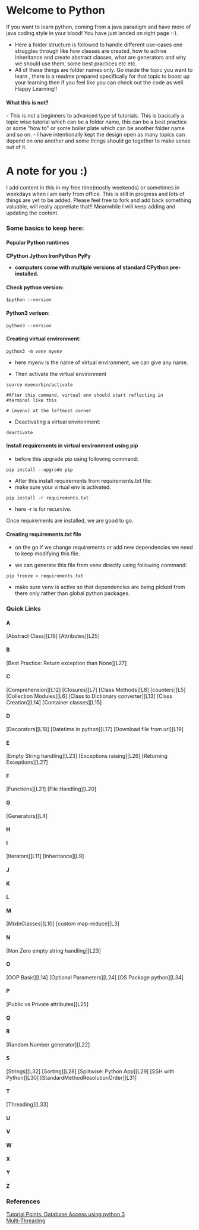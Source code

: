 # Welcome to Python

If you want to learn python, coming from a java paradigm and have more of java coding style in your blood! You have just landed on right page :-).
- Here a folder structure is followed to handle different use-cases one struggles through like how classes are created, how to achive inheritance and create abstract classes, what are generators and why we should use them, some best practices etc etc. 
- All of these things are folder names only. Go inside the topic you want to learn , there is a readme prepared specifically for that topic to boost up your learning then if you feel like you can check out the code as well. Happy Learning!!

<h4>What this is not?</h4>
- This is not a beginners to advanced type of tutorials. This is basically a topic wise tutorial which can be a folder name, this can be a best practice or some "how to" or some boiler plate  which can be another folder name and so on.
- I have intentionally kept the design open as many topics can depend on one another and some things should go together to make sense out of it. 

# A note for you :)
I add content in this in my free time(mostly weekends) or sometimes in weekdays when i am early from office. This is still in progress and lots of things are yet to be added. 
Please feel free to fork and add back something valuable, will really appretiate that!! Meanwhile I will keep adding and updating the content.


<h3>Some basics to keep here: </h3>
<h4> Popular Python runtimes<h4>

CPython
Jython
IronPython PyPy
- computers come with multiple versions of standard CPython pre-installed.

<h4> Check python version: </h4>

````
$python --version
````
<h4> Python3 verison: </h4>

````
python3 --version
````

<h4> Creating virtual environment: </h4>

````
python3 -m venv myenv
````

- here myenv is the name of virtual environment, we can give any name.

- Then activate the virtual environment

```
source myenv/bin/activate

#After this command, virtual env should start reflecting in 
#terminal like this

# (myenv) at the leftmost corner
```

- Deactivating a virtual environment:

```
deactivate
```

<h4>Install requirements in virtual environment using pip</h4>

- before this upgrade pip using following command:

```
pip install --upgrade pip
```


- After this install requirements from requirements.txt file:
- make sure your virtual env is activated.

```
pip install -r requirements.txt
```

- here -r is for recursive.

Once requirements are installed, we are good to go. 

<h4> Creating requirements.txt file</h4>

- on the go if we change requirements or add new dependencies we need to keep modifying this file.

- we can generate this file from venv directly using following command:

```
pip freeze > requirements.txt
```

- make sure venv is active so that dependencies are being picked from there only rather than global python packages.

[L1]: https://www.tutorialspoint.com/python3/python_database_access.htm
[L2]: https://www.tutorialspoint.com/python3/python_multithreading.htm
[L3]: https://github.com/bharatmakhija/Python/tree/master/CustomMapReduce
[L4]: https://github.com/bharatmakhija/Python/tree/master/Generators
[L5]: https://github.com/bharatmakhija/Python/blob/master/PythonCollectionModule/my_counter.ipynb
[L6]: https://github.com/bharatmakhija/Python/blob/master/PythonCollectionModule/
[L7]: https://github.com/bharatmakhija/Python/tree/master/Closures
[L8]: https://github.com/bharatmakhija/Python/tree/master/ClassMethodsInPython
[L9]: https://github.com/bharatmakhija/Python/tree/master/Inheritance
[L10]: https://github.com/bharatmakhija/Python/tree/master/MixInClasses
[L11]: https://github.com/bharatmakhija/Python/tree/master/Iterators
[L12]: https://github.com/bharatmakhija/Python/tree/master/Comprehension
[L13]: https://github.com/bharatmakhija/Python/tree/master/ConvertClassToDictionary
[L14]: https://github.com/bharatmakhija/Python/tree/master/CreatingAClass
[L15]: https://github.com/bharatmakhija/Python/tree/master/CustomContainerClasses
[L16]: https://github.com/bharatmakhija/Python/tree/master/CreatingAbstactClass
[L17]: https://github.com/bharatmakhija/Python/tree/master/DateTime
[L18]: https://github.com/bharatmakhija/Python/tree/master/Decorators
[L19]: https://github.com/bharatmakhija/Python/tree/master/DownloadFileFromUrl
[L20]: https://github.com/bharatmakhija/Python/tree/master/FileHandling
[L21]: https://github.com/bharatmakhija/Python/tree/master/Functions
[L22]: https://github.com/bharatmakhija/Python/tree/master/GenerateRandomNumber
[L23]: https://github.com/bharatmakhija/Python/tree/master/None_Zero_EmptyString
[L24]: https://github.com/bharatmakhija/Python/tree/master/OptionalParameters
[L25]: https://github.com/bharatmakhija/Python/tree/master/PublicVsPrivateAttributes
[L26]:https://github.com/bharatmakhija/Python/tree/master/RaisingExceptions
[L27]: https://github.com/bharatmakhija/Python/tree/master/ReturnExceptionThanNone
[L28]: https://github.com/bharatmakhija/Python/tree/master/Sorting
[L29]: https://github.com/bharatmakhija/Python/tree/master/Splitwise
[L30]: https://github.com/bharatmakhija/Python/tree/master/SshWithPython
[L31]: https://github.com/bharatmakhija/Python/tree/master/StandardMethodResolutionOrder
[L32]: https://github.com/bharatmakhija/Python/tree/master/Strings
[L33]: https://github.com/bharatmakhija/Python/tree/master/Threading
[L34]: https://github.com/bharatmakhija/Python/tree/master/WorkingWithOsPackage

### Quick Links
<h4>A</h4>
[Abstract Class][L16]
[Attributes][L25]
<h4>B</h4>
[Best Practice: Return exception than None][L27]
<h4>C</h4>
[Comprehension][L12]
[Closures][L7]
[Class Methods][L8]
[counters][L5]
[Collection Modules][L6]
[Class to Dictionary converter][L13]
[Class Creation][L14]
[Container classes][L15]

<h4>D</h4>
[Decorators][L18]
[Datetime in python][L17]
[Download file from url][L19]
<h4>E</h4>
[Empty String handling][L23]
[Exceptions raising][L26]
[Returning Exceptions][L27]
<h4>F</h4>
[Functions][L21]
[File Handling][L20]
<h4>G</h4>
[Generators][L4]
<h4>H</h4>
<h4>I</h4>
[Iterators][L11]
[Inheritance][L9]
<h4>J</h4>
<h4>K</h4>
<h4>L</h4>
<h4>M</h4>
[MixInClasses][L10]
[custom map-reduce][L3] 
<h4>N</h4>
[Non Zero empty string handling][L23]
<h4>O</h4>
[OOP Basic][L14]
[Optional Parameters][L24]
[OS Package python][L34]
<h4>P</h4>
[Public vs Private attributes][L25]
<h4>Q</h4>
<h4>R</h4>
[Random Number generator][L22]
<h4>S</h4>
[Strings][L32]
[Sorting][L28]
[Splitwise: Python App][L29]
[SSH with Python][L30]
[StandardMethodResolutionOrder][L31]
<h4>T</h4>
[Threading][L33]
<h4>U</h4>
<h4>V</h4>
<h4>W</h4>
<h4>X</h4>
<h4>Y</h4>
<h4>Z</h4>  



   
   




### References
[Tutorial Points: Database Access using python 3][L1]   
[Multi-Threading][L2]
